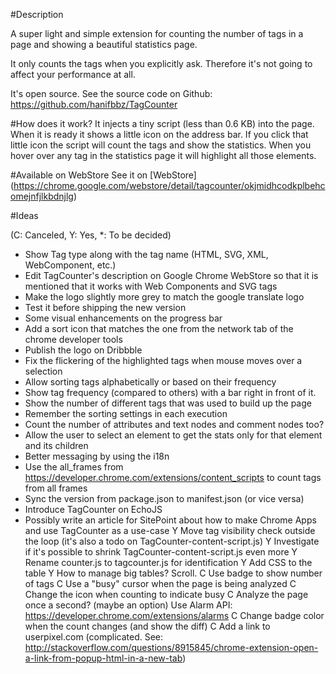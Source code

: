 #Description

A super light and simple extension for counting the number of tags in a page and showing a beautiful statistics page.

It only counts the tags when you explicitly ask. Therefore it's not going to affect your performance at all.

It's open source. See the source code on Github: https://github.com/hanifbbz/TagCounter

#How does it work?
It injects a tiny script (less than 0.6 KB) into the page. When it is ready it shows a little <n> icon on the address bar. If you click that little icon the script will count the tags and show the statistics. When you hover over any tag in the statistics page it will highlight all those elements.

#Available on WebStore
See it on [WebStore] (https://chrome.google.com/webstore/detail/tagcounter/okjmidhcodkplbehcomejnfjlkbdnjlg)

#Ideas

(C: Canceled, Y: Yes, *: To be decided)

* Show Tag type along with the tag name (HTML, SVG, XML, WebComponent, etc.)
* Edit TagCounter's description on Google Chrome WebStore so that it is mentioned that it works with Web Components and SVG tags
* Make the logo slightly more grey to match the google translate logo
* Test it before shipping the new version
* Some visual enhancements on the progress bar
* Add a sort icon that matches the one from the network tab of the chrome developer tools
* Publish the logo on Dribbble
* Fix the flickering of the highlighted tags when mouse moves over a selection
* Allow sorting tags alphabetically or based on their frequency
* Show tag frequency (compared to others) with a bar right in front of it.
* Show the number of different tags that was used to build up the page
* Remember the sorting settings in each execution
* Count the number of attributes and text nodes and comment nodes too?
* Allow the user to select an element to get the stats only for that element and its children
* Better messaging by using the i18n
* Use the all_frames from https://developer.chrome.com/extensions/content_scripts to count tags from all frames
* Sync the version from package.json to manifest.json (or vice versa)
* Introduce TagCounter on EchoJS
* Possibly write an article for SitePoint about how to make Chrome Apps and use TagCounter as a use-case
Y Move tag visibility check outside the loop (it's also a todo on TagCounter-content-script.js)
Y Investigate if it's possible to shrink TagCounter-content-script.js even more
Y Rename counter.js to tagcounter.js for identification
Y Add CSS to the table
Y How to manage big tables? Scroll.
C Use badge to show number of tags
C Use a "busy" cursor when the page is being analyzed
C Change the icon when counting to indicate busy
C Analyze the page once a second? (maybe an option) Use Alarm API: https://developer.chrome.com/extensions/alarms
C Change badge color when the count changes (and show the diff)
C Add a link to userpixel.com (complicated. See: http://stackoverflow.com/questions/8915845/chrome-extension-open-a-link-from-popup-html-in-a-new-tab)
